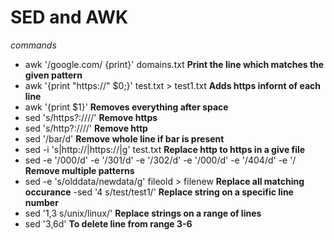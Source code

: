 # SED and AWK

_commands_

- awk '/google.com/ {print}' domains.txt **Print the line which matches the given pattern**
- awk '{print "https://" $0;}' test.txt > test1.txt **Adds https infornt of each line**
- awk '{print $1}' **Removes everything after space**
- sed 's/https\?:\/\///' **Remove https**
- sed 's/http\?:\/\///' **Remove http**
- sed '/bar/d' **Remove whole line if bar is present**
- sed -i 's|http://|https://|g'  test.txt **Replace http to https in a give file**
- sed -e '/000/d' -e '/301/d' -e '/302/d' -e '/000/d' -e '/404/d' -e '/ **Remove multiple patterns**
- sed -e 's/olddata/newdata/g' fileold > filenew **Replace all matching occurance**
 -sed '4 s/test/test1/' **Replace string on a specific line number**
 - sed '1,3 s/unix/linux/' **Replace strings on a range of lines**
 - sed '3,6d' **To delete line from range 3-6**
 
 
